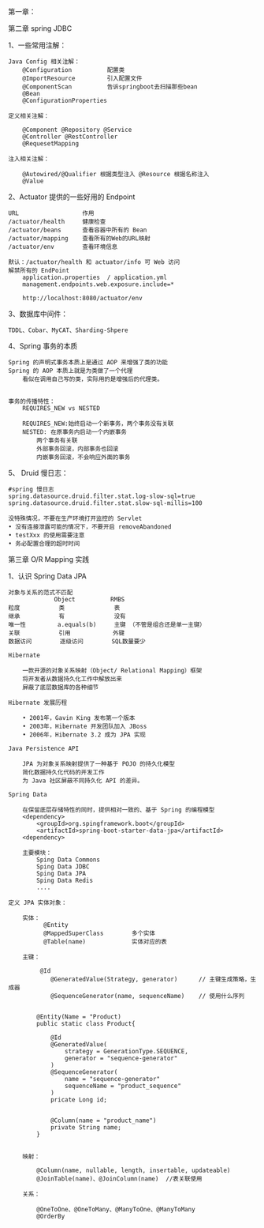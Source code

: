 第一章：

第二章 spring JDBC

1、一些常用注解：
    
    Java Config 相关注解：
        @Configuration          配置类
        @ImportResource         引入配置文件
        @ComponentScan          告诉springboot去扫描那些bean
        @Bean                   
        @ConfigurationProperties
        
    定义相关注解：
        
        @Component @Repository @Service
        @Controller @RestController
        @RequesetMapping
        
    注入相关注解：
        
        @Autowired/@Qualifier 根据类型注入 @Resource 根据名称注入
        @Value            
        
2、Actuator 提供的一些好用的 Endpoint
    
    URL                  作用
    /actuator/health     健康检查
    /actuator/beans      查看容器中所有的 Bean
    /actuator/mapping    查看所有的Web的URL映射
    /actuator/env        查看环境信息
    
    默认：/actuator/health 和 actuator/info 可 Web 访问
    解禁所有的 EndPoint
        application.properties  / application.yml
        management.endpoints.web.exposure.include=*
        
        http://localhost:8080/actuator/env
        
3、数据库中间件：
    
    TDDL、Cobar、MyCAT、Sharding-Shpere 
    
4、Spring 事务的本质
    
    Spring 的声明式事务本质上是通过 AOP 来增强了类的功能
    Spring 的 AOP 本质上就是为类做了一个代理
        看似在调用自己写的类，实际用的是增强后的代理类。
        
    
    事务的传播特性：
        REQUIRES_NEW vs NESTED
        
        REQUIRES_NEW:始终启动一个新事务，两个事务没有关联
        NESTED: 在原事务内启动一个内嵌事务
            两个事务有关联
            外部事务回滚，内部事务也回滚
            内嵌事务回滚，不会响应外面的事务
            
5、 Druid 慢日志：
  
    #spring 慢日志
    spring.datasource.druid.filter.stat.log-slow-sql=true
    spring.datasource.druid.filter.stat.slow-sql-millis=100            
                                     
    没特殊情况，不要在⽣产环境打开监控的 Servlet
    • 没有连接泄露可能的情况下，不要开启 removeAbandoned
    • testXxx 的使⽤需要注意
    • 务必配置合理的超时时间                               
                                     
第三章    O/R Mapping 实践

1、认识 Spring Data JPA

    对象与关系的范式不匹配
                 Object          RMBS
    粒度           类              表
    继承           有              没有
    唯一性         a.equals(b)     主键 （不管是组合还是单一主键）
    关联           引用            外键
    数据访问        逐级访问        SQL数量要少
    
    Hibernate
    
        一款开源的对象关系映射（Object/ Relational Mapping）框架
        将开发者从数据持久化工作中解放出来
        屏蔽了底层数据库的各种细节
        
    Hibernate 发展历程
    
        • 2001年，Gavin King 发布第⼀个版本
        • 2003年，Hibernate 开发团队加⼊ JBoss
        • 2006年，Hibernate 3.2 成为 JPA 实现
    
    Java Persistence API
        
        JPA 为对象关系映射提供了一种基于 POJO 的持久化模型
        简化数据持久化代码的开发工作
        为 Java 社区屏蔽不同持久化 API 的差异。
            
    Spring Data
        
        在保留底层存储特性的同时，提供相对一致的、基于 Spring 的编程模型
        <dependency>
            <groupId>org.spingframework.boot</groupId>
            <artifactId>spring-boot-starter-data-jpa</artifactId>
        <dependency>
        
        主要模块：
            Sping Data Commons
            Sping Data JDBC
            Sping Data JPA
            Sping Data Redis
            ....
            
    定义 JPA 实体对象：
        
        实体： 
              @Entity
              @MappedSuperClass        多个实体
              @Table(name)             实体对应的表
                     
        主键：
             
             @Id
                @GeneratedValue(Strategy, generator)      // 主键生成策略，生成器
                @SequenceGenerator(name, sequenceName)    // 使用什么序列
                   
        
            @Entity(Name = "Product)     
            public static class Product{
                
                @Id
                @GeneratedValue(
                    strategy = GenerationType.SEQUENCE,
                    generator = "sequence-generator"
                )
                @SequenceGenerator(
                    name = "sequence-generator"
                    sequenceName = "product_sequence"
                )
                pricate Long id;
                
                
                @Column(name = "product_name")
                private String name;    
            }                                           
            
        
        映射：
            
            @Column(name, nullable, length, insertable, updateable) 
            @JoinTable(name)、@JoinColumn(name)  //表关联使用
            
        关系：
            
            @OneToOne、@OneToMany、@ManyToOne、@ManyToMany
            @OrderBy                              
            
                    
           